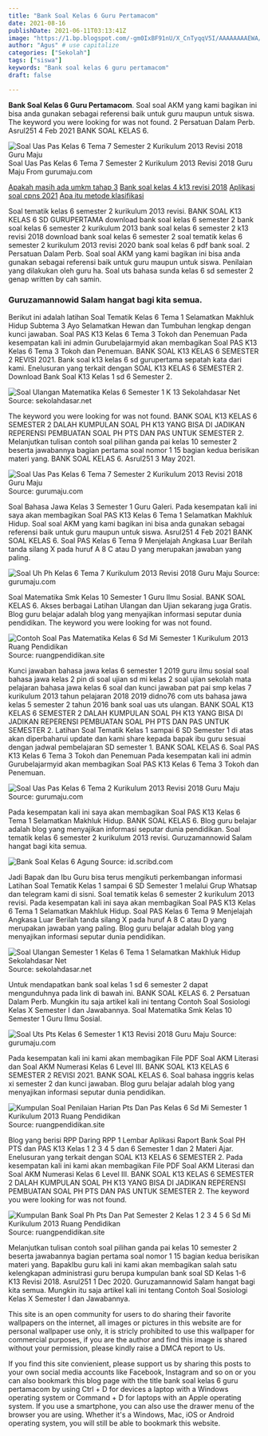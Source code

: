 ```yaml
---
title: "Bank Soal Kelas 6 Guru Pertamacom"
date: 2021-08-16
publishDate: 2021-06-11T03:13:41Z
image: "https://1.bp.blogspot.com/-gm0IxBF91nU/X_CnTyqqV5I/AAAAAAAAEWA/hXtlcTza_HIh2CqflfXLYauJ5jVbZTLpgCLcBGAsYHQ/s960/bank%2B1-6%2Bsem%2B2.jpg"
author: "Agus" # use capitalize
categories: ["Sekolah"]
tags: ["siswa"]
keywords: "Bank soal kelas 6 guru pertamacom"
draft: false

---
```

<script type='text/javascript' src='//pl15944992.alternativecpmgate.com/6c/6f/d6/6c6fd630211742b4db132bd23b46b946.js'></script>
<script type='text/javascript' src='//pl15944975.alternativecpmgate.com/86/71/9a/86719ae0c65e9b2f7eb2905a08638c06.js'></script>
**Bank Soal Kelas 6 Guru Pertamacom**. Soal soal AKM yang kami bagikan ini bisa anda gunakan sebagai referensi baik untuk guru maupun untuk siswa. The keyword you were looking for was not found. 2 Persatuan Dalam Perb. Asrul251 4 Feb 2021 BANK SOAL KELAS 6.

![Soal Uas Pas Kelas 6 Tema 7 Semester 2 Kurikulum 2013 Revisi 2018 Guru Maju](https://4.bp.blogspot.com/-LB2DyxgNasM/XJoCaKE6zKI/AAAAAAAAEvg/aDoQYolXw2Ije3TdDAvT1V8bHVdBxa7ugCLcBGAs/w1280-h720-p-k-no-nu/Soal%2BUAS%2BKelas%2B6%2BTema%2B7.jpg "Soal Uas Pas Kelas 6 Tema 7 Semester 2 Kurikulum 2013 Revisi 2018 Guru Maju")
Soal Uas Pas Kelas 6 Tema 7 Semester 2 Kurikulum 2013 Revisi 2018 Guru Maju From gurumaju.com

[Apakah masih ada umkm tahap 3](/apakah-masih-ada-umkm-tahap-3/)
[Bank soal kelas 4 k13 revisi 2018](/bank-soal-kelas-4-k13-revisi-2018/)
[Aplikasi soal cpns 2021](/aplikasi-soal-cpns-2021/)
[Apa itu metode klasifikasi](/apa-itu-metode-klasifikasi/)

Soal tematik kelas 6 semester 2 kurikulum 2013 revisi. BANK SOAL K13 KELAS 6 SD GURUPERTAMA download bank soal kelas 6 semester 2 bank soal kelas 6 semester 2 kurikulum 2013 bank soal kelas 6 semester 2 k13 revisi 2018 download bank soal kelas 6 semester 2 soal tematik kelas 6 semester 2 kurikulum 2013 revisi 2020 bank soal kelas 6 pdf bank soal. 2 Persatuan Dalam Perb. Soal soal AKM yang kami bagikan ini bisa anda gunakan sebagai referensi baik untuk guru maupun untuk siswa. Penilaian yang dilakukan oleh guru ha. Soal uts bahasa sunda kelas 6 sd semester 2 genap written by cah samin.

### Guruzamannowid Salam hangat bagi kita semua.

Berikut ini adalah latihan Soal Tematik Kelas 6 Tema 1 Selamatkan Makhluk Hidup Subtema 3 Ayo Selamatkan Hewan dan Tumbuhan lengkap dengan kunci jawaban. Soal PAS K13 Kelas 6 Tema 3 Tokoh dan Penemuan Pada kesempatan kali ini admin Gurubelajarmyid akan membagikan Soal PAS K13 Kelas 6 Tema 3 Tokoh dan Penemuan. BANK SOAL K13 KELAS 6 SEMESTER 2 REVISI 2021. Bank soal k13 kelas 6 sd gurupertama sepatah kata dari kami. Enelusuran yang terkait dengan SOAL K13 KELAS 6 SEMESTER 2. Download Bank Soal K13 Kelas 1 sd 6 Semester 2.


![Soal Ulangan Matematika Kelas 6 Semester 1 K 13 Sekolahdasar Net](https://1.bp.blogspot.com/-3Nj-2QGa70c/XYRGgebAWdI/AAAAAAAARZ4/85RwoHY1MEMTKUCKbGjSX0e-RGmYz4GwACLcBGAsYHQ/s1600/soal%2Bmatematika%2Bkelas%2B6%2Bk13.JPG "Soal Ulangan Matematika Kelas 6 Semester 1 K 13 Sekolahdasar Net")
Source: sekolahdasar.net

The keyword you were looking for was not found. BANK SOAL K13 KELAS 6 SEMESTER 2 DALAH KUMPULAN SOAL PH K13 YANG BISA DI JADIKAN REPERENSI PEMBUATAN SOAL PH PTS DAN PAS UNTUK SEMESTER 2. Melanjutkan tulisan contoh soal pilihan ganda pai kelas 10 semester 2 beserta jawabannya bagian pertama soal nomor 1 15 bagian kedua berisikan materi yang. BANK SOAL KELAS 6. Asrul251 3 May 2021.

![Soal Uas Pas Kelas 6 Tema 7 Semester 2 Kurikulum 2013 Revisi 2018 Guru Maju](https://4.bp.blogspot.com/-LB2DyxgNasM/XJoCaKE6zKI/AAAAAAAAEvg/aDoQYolXw2Ije3TdDAvT1V8bHVdBxa7ugCLcBGAs/w1280-h720-p-k-no-nu/Soal%2BUAS%2BKelas%2B6%2BTema%2B7.jpg "Soal Uas Pas Kelas 6 Tema 7 Semester 2 Kurikulum 2013 Revisi 2018 Guru Maju")
Source: gurumaju.com

Soal Bahasa Jawa Kelas 3 Semester 1 Guru Galeri. Pada kesempatan kali ini saya akan membagikan Soal PAS K13 Kelas 6 Tema 1 Selamatkan Makhluk Hidup. Soal soal AKM yang kami bagikan ini bisa anda gunakan sebagai referensi baik untuk guru maupun untuk siswa. Asrul251 4 Feb 2021 BANK SOAL KELAS 6. Soal PAS Kelas 6 Tema 9 Menjelajah Angkasa Luar Berilah tanda silang X pada huruf A 8 C atau D yang merupakan jawaban yang paling.

![Soal Uh Ph Kelas 6 Tema 7 Kurikulum 2013 Revisi 2018 Guru Maju](https://4.bp.blogspot.com/-lVY2HmUvagM/XHNVwzu0yXI/AAAAAAAAEdQ/7IVVTy-2RbA-RB21YaD92JtoDqEr11GVwCLcBGAs/w1280-h720-p-k-no-nu/Soal%2BPH%2BKelas%2B6%2BTema%2B7%2BRev.2018.jpg "Soal Uh Ph Kelas 6 Tema 7 Kurikulum 2013 Revisi 2018 Guru Maju")
Source: gurumaju.com

Soal Matematika Smk Kelas 10 Semester 1 Guru Ilmu Sosial. BANK SOAL KELAS 6. Akses berbagai Latihan Ulangan dan Ujian sekarang juga Gratis. Blog guru belajar adalah blog yang menyajikan informasi seputar dunia pendidikan. The keyword you were looking for was not found.

![Contoh Soal Pas Matematika Kelas 6 Sd Mi Semester 1 Kurikulum 2013 Ruang Pendidikan](https://1.bp.blogspot.com/-GzYw-2FbEPo/X8JbCjlfXoI/AAAAAAAAD_U/s0-nK3z3laIXETt04aGrF1NMpRlH3wh0QCLcBGAsYHQ/s957/pas%2Bmtk%2B6.jpg "Contoh Soal Pas Matematika Kelas 6 Sd Mi Semester 1 Kurikulum 2013 Ruang Pendidikan")
Source: ruangpendidikan.site

Kunci jawaban bahasa jawa kelas 6 semester 1 2019 guru ilmu sosial soal bahasa jawa kelas 2 pin di soal ujian sd mi kelas 2 soal ujian sekolah mata pelajaran bahasa jawa kelas 6 soal dan kunci jawaban pat pai smp kelas 7 kurikulum 2013 tahun pelajaran 2018 2019 didno76 com uts bahasa jawa kelas 5 semester 2 tahun 2016 bank soal uas uts ulangan. BANK SOAL K13 KELAS 6 SEMESTER 2 DALAH KUMPULAN SOAL PH K13 YANG BISA DI JADIKAN REPERENSI PEMBUATAN SOAL PH PTS DAN PAS UNTUK SEMESTER 2. Latihan Soal Tematik Kelas 1 sampai 6 SD Semester 1 di atas akan diperbaharui update dan kami share kepada bapak ibu guru sesuai dengan jadwal pembelajaran SD semester 1. BANK SOAL KELAS 6. Soal PAS K13 Kelas 6 Tema 3 Tokoh dan Penemuan Pada kesempatan kali ini admin Gurubelajarmyid akan membagikan Soal PAS K13 Kelas 6 Tema 3 Tokoh dan Penemuan.

![Soal Uas Pas Kelas 6 Tema 2 Kurikulum 2013 Revisi 2018 Guru Maju](https://3.bp.blogspot.com/-m3KIvBsiuF8/W-Q7zXEE--I/AAAAAAAAD1M/iuPRaEDUEagLFewc7F22Ah31yz1nw0FegCLcBGAs/s640/Soal%2BUAS%2Bkls6%2BTema2%2BK13%2BRevisi%2B2018.jpg "Soal Uas Pas Kelas 6 Tema 2 Kurikulum 2013 Revisi 2018 Guru Maju")
Source: gurumaju.com

Pada kesempatan kali ini saya akan membagikan Soal PAS K13 Kelas 6 Tema 1 Selamatkan Makhluk Hidup. BANK SOAL KELAS 6. Blog guru belajar adalah blog yang menyajikan informasi seputar dunia pendidikan. Soal tematik kelas 6 semester 2 kurikulum 2013 revisi. Guruzamannowid Salam hangat bagi kita semua.

![Bank Soal Kelas 6 Agung](https://imgv2-1-f.scribdassets.com/img/document/470520904/original/2f999c137c/1625810313?v=1 "Bank Soal Kelas 6 Agung")
Source: id.scribd.com

Jadi Bapak dan Ibu Guru bisa terus mengikuti perkembangan informasi Latihan Soal Tematik Kelas 1 sampai 6 SD Semester 1 melalui Grup Whatsap dan telegram kami di sisni. Soal tematik kelas 6 semester 2 kurikulum 2013 revisi. Pada kesempatan kali ini saya akan membagikan Soal PAS K13 Kelas 6 Tema 1 Selamatkan Makhluk Hidup. Soal PAS Kelas 6 Tema 9 Menjelajah Angkasa Luar Berilah tanda silang X pada huruf A 8 C atau D yang merupakan jawaban yang paling. Blog guru belajar adalah blog yang menyajikan informasi seputar dunia pendidikan.

![Soal Ulangan Semester 1 Kelas 6 Tema 1 Selamatkan Makhluk Hidup Sekolahdasar Net](https://1.bp.blogspot.com/-AykIg4sFCU0/XdiSqhjo6-I/AAAAAAAARuQ/UPDMmnThq-UZQmNNgA_fgjh3_R4Hdq1PwCLcBGAsYHQ/w1200-h630-p-k-no-nu/kelas%2B6%2Btema%2B1.JPG "Soal Ulangan Semester 1 Kelas 6 Tema 1 Selamatkan Makhluk Hidup Sekolahdasar Net")
Source: sekolahdasar.net

Untuk mendapatkan bank soal kelas 1 sd 6 semester 2 dapat mengunduhnya pada link di bawah ini. BANK SOAL KELAS 6. 2 Persatuan Dalam Perb. Mungkin itu saja artikel kali ini tentang Contoh Soal Sosiologi Kelas X Semester I dan Jawabannya. Soal Matematika Smk Kelas 10 Semester 1 Guru Ilmu Sosial.

![Soal Uts Pts Kelas 6 Semester 1 K13 Revisi 2018 Guru Maju](https://1.bp.blogspot.com/-YuC-8NR1LOo/XXJL3TLHDHI/AAAAAAAAFis/Q0TiBgJoY4UoRA5Vr5tmmeoujBDvMAgRACLcBGAs/s1600/Soal%2BPTS%2BKelas%2B6%2BSem%2B1.jpg "Soal Uts Pts Kelas 6 Semester 1 K13 Revisi 2018 Guru Maju")
Source: gurumaju.com

Pada kesempatan kali ini kami akan membagikan File PDF Soal AKM Literasi dan Soal AKM Numerasi Kelas 6 Level III. BANK SOAL K13 KELAS 6 SEMESTER 2 REVISI 2021. BANK SOAL KELAS 6. Soal bahasa inggris kelas xi semester 2 dan kunci jawaban. Blog guru belajar adalah blog yang menyajikan informasi seputar dunia pendidikan.

![Kumpulan Soal Penilaian Harian Pts Dan Pas Kelas 6 Sd Mi Semester 1 Kurikulum 2013 Ruang Pendidikan](https://1.bp.blogspot.com/-iIeXYk4HefQ/X0mdRneTGkI/AAAAAAAACxk/akhaZ4Ujxjc2AtKzbb51gze-leBUb13hwCLcBGAsYHQ/s1600/bank%2Bsoal%2B6.jpg "Kumpulan Soal Penilaian Harian Pts Dan Pas Kelas 6 Sd Mi Semester 1 Kurikulum 2013 Ruang Pendidikan")
Source: ruangpendidikan.site

Blog yang berisi RPP Daring RPP 1 Lembar Aplikasi Raport Bank Soal PH PTS dan PAS K13 Kelas 1 2 3 4 5 dan 6 Semester 1 dan 2 Materi Ajar. Enelusuran yang terkait dengan SOAL K13 KELAS 6 SEMESTER 2. Pada kesempatan kali ini kami akan membagikan File PDF Soal AKM Literasi dan Soal AKM Numerasi Kelas 6 Level III. BANK SOAL K13 KELAS 6 SEMESTER 2 DALAH KUMPULAN SOAL PH K13 YANG BISA DI JADIKAN REPERENSI PEMBUATAN SOAL PH PTS DAN PAS UNTUK SEMESTER 2. The keyword you were looking for was not found.

![Kumpulan Bank Soal Ph Pts Dan Pat Semester 2 Kelas 1 2 3 4 5 6 Sd Mi Kurikulum 2013 Ruang Pendidikan](https://1.bp.blogspot.com/-gm0IxBF91nU/X_CnTyqqV5I/AAAAAAAAEWA/hXtlcTza_HIh2CqflfXLYauJ5jVbZTLpgCLcBGAsYHQ/s960/bank%2B1-6%2Bsem%2B2.jpg "Kumpulan Bank Soal Ph Pts Dan Pat Semester 2 Kelas 1 2 3 4 5 6 Sd Mi Kurikulum 2013 Ruang Pendidikan")
Source: ruangpendidikan.site

Melanjutkan tulisan contoh soal pilihan ganda pai kelas 10 semester 2 beserta jawabannya bagian pertama soal nomor 1 15 bagian kedua berisikan materi yang. BapakIbu guru kali ini kami akan membagikan salah satu kelengkapan administrasi guru berupa kumpulan bank soal SD Kelas 1-6 K13 Revisi 2018. Asrul251 1 Dec 2020. Guruzamannowid Salam hangat bagi kita semua. Mungkin itu saja artikel kali ini tentang Contoh Soal Sosiologi Kelas X Semester I dan Jawabannya.

This site is an open community for users to do sharing their favorite wallpapers on the internet, all images or pictures in this website are for personal wallpaper use only, it is stricly prohibited to use this wallpaper for commercial purposes, if you are the author and find this image is shared without your permission, please kindly raise a DMCA report to Us.

If you find this site convienient, please support us by sharing this posts to your own social media accounts like Facebook, Instagram and so on or you can also bookmark this blog page with the title bank soal kelas 6 guru pertamacom by using Ctrl + D for devices a laptop with a Windows operating system or Command + D for laptops with an Apple operating system. If you use a smartphone, you can also use the drawer menu of the browser you are using. Whether it's a Windows, Mac, iOS or Android operating system, you will still be able to bookmark this website.
